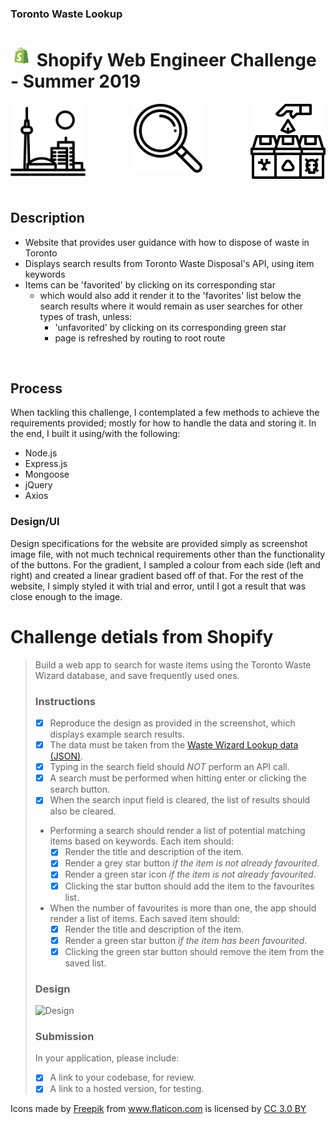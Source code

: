 ### Toronto Waste Lookup

# <img display="inline" top="10" width="35" src="/readme_images/iu.png"> Shopify Web Engineer Challenge - Summer 2019

<p align="center">
<img align="left" src="/readme_images/toronto.svg" height="120"> <img align="center" src="/readme_images/search.svg" width="110"> <img align="right" src="/readme_images/bin.svg" width="120">
</p>

<br>

## Description
* Website that provides user guidance with how to dispose of waste in Toronto
* Displays search results from Toronto Waste Disposal's API, using item keywords
* Items can be 'favorited' by clicking on its corresponding star
  * which would also add it render it to the 'favorites' list below the search results where it would remain as user searches for other types of trash, unless:
    * 'unfavorited' by clicking on its corresponding green star
    * page is refreshed by routing to root route   
<br>

## Process

When tackling this challenge, I contemplated a few methods to achieve the requirements provided; mostly for how to handle the data and storing it. In the end, I built it using/with the following:
* Node.js
* Express.js
* Mongoose
* jQuery
* Axios

### Design/UI
Design specifications for the website are provided simply as screenshot image file, with not much technical requirements other than the functionality of the buttons. For the gradient, I sampled a colour from each side (left and right) and created a linear gradient based off of that. For the rest of the website, I simply styled it with trial and error, until I got a result that was close enough to the image.


# Challenge detials from Shopify

>
> Build a web app to search for waste items using the Toronto Waste Wizard database, and save frequently used ones.
>
> ### Instructions
> - [x] Reproduce the design as provided in the screenshot, which displays example search results.
> - [x] The data must be taken from the [Waste Wizard Lookup data (JSON)](https://www.toronto.ca/city-government/data-research-maps/open-data/open-data-catalogue/#5ed40494-a290-7807-d5da-09ab6a56fca2).
> - [x] Typing in the search field should *NOT* perform an API call.
> - [x] A search must be performed when hitting enter or clicking the search button.
> - [x] When the search input field is cleared, the list of results should also be cleared. 
> - Performing a search should render a list of potential matching items based on keywords. Each item should:
>    - [x] Render the title and description of the item.
>    - [x] Render a grey star button *if the item is not already favourited*.
>    - [x] Render a green star icon *if the item is not already favourited*.
>    - [x] Clicking the star button should add the item to the favourites list.
> - When the number of favourites is more than one, the app should render a list of items. Each saved item should:
>    - [x] Render the title and description of the item.
>    - [x] Render a green star button *if the item has been favourited*.
>    - [x] Clicking the green star button should remove the item from the saved list.
> 
> ### Design
> 
> ![Design](http://cdn.shopify.com/static/web-eng-challenge-summer-2019/design.png)
> 
> ### Submission
> 
> In your application, please include: 
> 
> - [x] A link to your codebase, for review.
> - [x] A link to a hosted version, for testing.
> 


<div>Icons made by <a href="https://www.freepik.com/" title="Freepik">Freepik</a> from <a href="https://www.flaticon.com/" 			    title="Flaticon">www.flaticon.com</a> is licensed by <a href="http://creativecommons.org/licenses/by/3.0/" 			    title="Creative Commons BY 3.0" target="_blank">CC 3.0 BY</a></div>